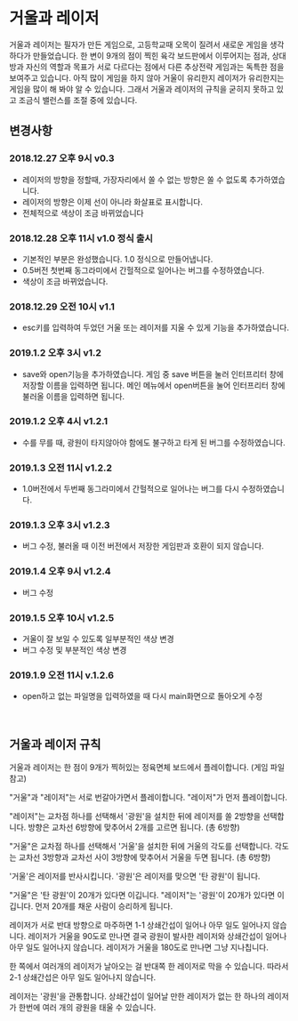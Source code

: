 # 거울과 레이저
거울과 레이저는 필자가 만든 게임으로, 고등학교때 오목이 질려서 새로운 게임을 생각하다가 만들었습니다. 한 변이 9개의 점이 찍힌 육각 보드판에서 이루어지는 점과, 상대방과 자신의 역할과 목표가 서로 다르다는 점에서 다른 추상전략 게임과는 독특한 점을 보여주고 있습니다. 아직 많이 게임을 하지 않아 거울이 유리한지 레이저가 유리한지는 게임을 많이 해 봐야 알 수 있습니다. 그래서 거울과 레이저의 규칙을 굳히지 못하고 있고 조금식 밸런스를 조절 중에 있습니다.

## 변경사항

### 2018.12.27 오후 9시 v0.3
* 레이저의 방향을 정할때, 가장자리에서 쏠 수 없는 방향은 쏠 수 없도록 추가하였습니다.
* 레이저의 방향은 이제 선이 아니라 화살표로 표시합니다.
* 전체적으로 색상이 조금 바뀌었습니다

### 2018.12.28 오후 11시 v1.0 정식 출시
* 기본적인 부분은 완성했습니다. 1.0 정식으로 만들어냅니다.
* 0.5버전 첫번째 동그라미에서 간헐적으로 일어나는 버그를 수정하였습니다.
* 색상이 조금 바뀌었습니다.

### 2018.12.29 오전 10시 v1.1

* esc키를 입력하여 두었던 거울 또는 레이저를 지울 수 있게 기능을 추가하였습니다.

### 2019.1.2 오후 3시 v1.2
* save와 open기능을 추가하였습니다. 게임 중 save 버튼을 눌러 인터프리터 창에 저장할 이름을 입력하면 됩니다. 메인 메뉴에서 open버튼을 눌어 인터프리터 창에 불러올 이름을 입력하면 됩니다.

### 2019.1.2 오후 4시 v1.2.1
* 수를 무를 때, 광원이 타지않아야 함에도 불구하고 타게 된 버그를 수정하였습니다.

### 2019.1.3 오전 11시 v1.2.2
* 1.0버전에서 두번째 동그라미에서 간헐적으로 일어나는 버그를 다시 수정하였습니다.

### 2019.1.3 오후 3시 v1.2.3
* 버그 수정, 불러올 때 이전 버전에서 저장한 게임판과 호환이 되지 않습니다.

### 2019.1.4 오후 9시 v1.2.4
* 버그 수정

### 2019.1.5 오후 10시 v1.2.5
* 거울이 잘 보일 수 있도록 일부분적인 색상 변경
* 버그 수정 및 부분적인 색상 변경

### 2019.1.9 오전 11시 v.1.2.6
* open하고 없는 파일명을 입력하였을 때 다시 main화면으로 돌아오게 수정



<br>

## 거울과 레이저 규칙

거울과 레이저는 한 점이 9개가 찍허있는 정육면체 보드에서 플레이합니다. (게임 파일 참고)

"거울"과 "레이저"는 서로 번갈아가면서 플레이합니다. "레이저"가 먼저 플레이합니다.

"레이저"는 교차점 하나를 선택해서 '광원'을 설치한 뒤에 레이저를 쏠 2방향을 선택합니다. 방향은 교차선 6방향에 맞추어서 2개를 고르면 됩니다. (총 6방향)

"거울"은 교차점 하나를 선택해서 '거울'을 설치한 뒤에 거울의 각도를 선택합니다. 각도는 교차선 3방향과 교차선 사이 3방향에 맞추어서 거울을 두면 됩니다. (총 6방향)

'거울'은 레이저를 반사시킵니다. '광원'은 레이저를 맞으면 '탄 광원'이 됩니다.

"거울"은 '탄 광원'이 20개가 있다면 이깁니다. "레이저"는 '광원'이 20개가 있다면 이깁니다. 먼저 20개를 채운 사람이 승리하게 됩니다.

레이저가 서로 반대 방향으로 마주하면 1-1 상쇄간섭이 일어나 아무 일도 일어나지 않습니다. 레이저가 거울을 90도로 만나면 결국 광원이 발사한 레이저와 상쇄간섭이 일어나 아무 일도 일어나지 않습니다. 레이저가 거울을 180도로 만나면 그냥 지나칩니다.

한 쪽에서 여러개의 레이저가 날아오는 걸 반대쪽 한 레이저로 막을 수 있습니다. 따라서 2-1 상쇄간섭은 아무 일도 일어나지 않습니다.

레이저는 '광원'을 관통합니다. 상쇄간섭이 일어날 만한 레이저가 없는 한 하나의 레이저가 한번에 여러 개의 광원을 태울 수 있습니다.
